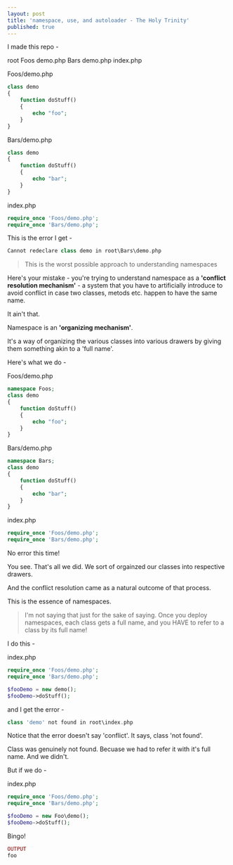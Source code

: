 ```yaml
---
layout: post
title: 'namespace, use, and autoloader - The Holy Trinity'
published: true
---
```


I made this repo -  

root
	Foos
    	demo.php
    Bars
    	demo.php
    index.php
        

Foos/demo.php
```php
class demo
{
	function doStuff()
    {
    	echo "foo";
    }
}
```

Bars/demo.php
```php
class demo
{
	function doStuff()
    {
    	echo "bar";
    }
}
```

index.php
```php
require_once 'Foos/demo.php';
require_once 'Bars/demo.php';
```

This is the error I get - 
```php
Cannot redeclare class demo in root\Bars\demo.php
```

>This is the worst possible approach to understanding namespaces

Here's your mistake - you're trying to understand namespace as a **'conflict resolution mechanism'** - a system that you have to artificially introduce to avoid conflict in case two classes, metods etc. happen to have the same name.

It ain't that.

Namespace is an **'organizing mechanism'**.

It's a way of organizing the various classes into various drawers by giving them something akin to a 'full name'.

Here's what we do - 

Foos/demo.php
```php
namespace Foos;
class demo
{
	function doStuff()
    {
    	echo "foo";
    }
}
```

Bars/demo.php
```php
namespace Bars;
class demo
{
	function doStuff()
    {
    	echo "bar";
    }
}
```

index.php
```php
require_once 'Foos/demo.php';
require_once 'Bars/demo.php';
```

No error this time!

You see. That's all we did. We sort of orgainzed our classes into respective drawers. 

And the conflict resolution came as a natural outcome of that process. 

This is the essence of namespaces.

>I'm not saying that just for the sake of saying. Once you deploy namespaces, each class gets a full name, and you HAVE to refer to a class by its full name!

I do this - 

index.php
```php
require_once 'Foos/demo.php';
require_once 'Bars/demo.php';

$fooDemo = new demo();
$fooDemo->doStuff();
```

and I get the error - 
```php
class 'demo' not found in root\index.php
```

Notice that the error doesn't say 'conflict'. It says, class 'not found'.

Class was genuinely not found. Becuase we had to refer it with it's full name. And we didn't.

But if we do - 

index.php
```php
require_once 'Foos/demo.php';
require_once 'Bars/demo.php';

$fooDemo = new Foo\demo();
$fooDemo->doStuff();
```

Bingo!

```php
OUTPUT
foo
```
